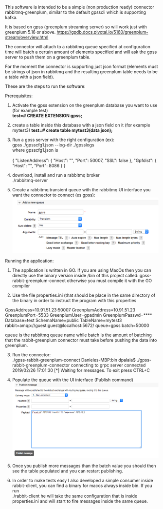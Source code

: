 This software is intended to be a simple (non production ready) connector rabbitmq-greenplum, similar to the default gpsscli which is supporting kafka.

It is based on gpss (greenplum streaming server) so will work just with greenplum 5.16 or above.
https://gpdb.docs.pivotal.io/5160/greenplum-stream/overview.html

The connector will attach to a rabbitmq queue specified at configuration time will batch a certain amount of elements specified and will ask the gpss server to push them on a greenplum table.

For the moment the connector is supporting just json format (elements must be strings of json in rabbitmq and the resulting greenplum table needs to be a table with a json field).

These are the steps to run the software:

Prerequisites:

1) Activate the gpss extension on the greenplum database you want to use (for example test)<br/>
   **test=# CREATE EXTENSION gpss;**
   
2) create a table inside this database with a json field on it (for example mytest3)
   **test=# create table mytest3(data json);**
   
3) Run a gpss server with the right configuration (ex):<br/>
  gpss ./gpsscfg1.json --log-dir ./gpsslogs <br/>
  where gpsscfg1.json is <br/><br/>
  {
    "ListenAddress": {
        "Host": "",
        "Port": 50007,
        "SSL": false
    },
    "Gpfdist": {
        "Host": "",
        "Port": 8086
    }
}<br/>

4) download, install and run a rabbitmq broker<br/>
 ./rabbitmq-server

5) Create a rabbitmq transient queue with the rabbitmq UI interface you want the connector to connect (es gpss):<br/>
  ![Screenshot](queue.png)
  
Running the application:

1) The application is written in GO. If you are using MacOs then you can directly use the binary version inside /bin of this project called: gpss-rabbit-greenplum-connect otherwise you must compile it with the GO compiler

2) Use the file properties.ini (that should be place in the same directory of the binary in order to instruct the program with this properties<br/>

GpssAddress=10.91.51.23:50007
GreenplumAddress=10.91.51.23
GreenplumPort=5533
GreenplumUser=gpadmin
GreenplumPasswd=**** 
Database=test
SchemaName=public
TableName=mytest3
rabbit=amqp://guest:guest@localhost:5672/
queue=gpss
batch=50000  

queue is the rabbitmq queue name while batch is the amount of batching that the rabbit-greenplum connector must take before pushing the data into greenplum.<br/>

3) Run the connector:<br/>
./gpss-rabbit-greenplum-connect 
Danieles-MBP:bin dpalaia$ ./gpss-rabbit-greenplum-connector 
connecting to grpc server
connected
2019/02/26 17:01:30  [*] Waiting for messages. To exit press CTRL+C<br/>

4) Populate the queue with the UI interface (Publish command)<br/>
![Screenshot](queue2.png)

5) Once you publish more messages than the batch value you should then see the table populated and you can restart publishing.<br/>

6) In order to make tests easy I also developed a simple consumer inside rabbit-client, you can find a binary for macos always inside bin.
If you run<br/>
./rabbit-client
he will take the same configuration that is inside properties.ini and will start to fire messages inside the same queue.
